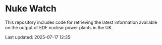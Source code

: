 # Nuke Watch

This repository includes code for retrieving the latest information available on the output of EDF nuclear power plants in the UK.

Last updated: 2025-07-17 12:35
